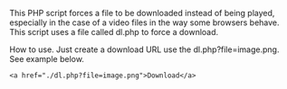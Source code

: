 This PHP script forces a file to be downloaded instead of being played, especially in the case of a video files in the way some browsers behave. This script uses a file called dl.php to force a download. 

How to use. Just create a download URL use the dl.php?file=image.png. See example below.

```
<a href="./dl.php?file=image.png">Download</a>
```